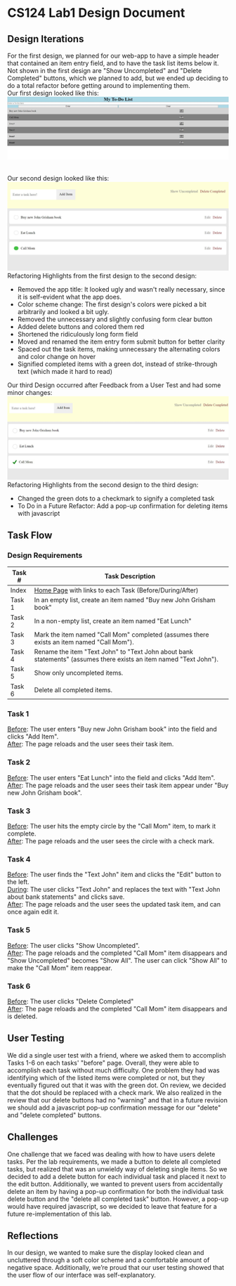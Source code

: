# CS124 Lab1 Design Document

## Design Iterations
For the first design, we planned for our web-app to have a simple header 
that contained an item entry field, and to have the task list items below it. 
Not shown in the first design are "Show Uncompleted" and "Delete Completed" buttons,
which we planned to add, but we ended up deciding to do a total refactor before getting
around to implementing them.
<br/>Our first design looked like this: 
![First Task List Design](/screenshots/First-Design.JPG)

<br/>Our second design looked like this:
![Second Task List Design](/screenshots/Second-Design.JPG)
<br/>Refactoring Highlights from the first design to the second design:
* Removed the app title: It looked ugly and wasn't really necessary, since it is self-evident what the app does.
* Color scheme change: The first design's colors were picked a bit arbitrarily and looked a bit ugly.
* Removed the unnecessary and slightly confusing form clear button
* Added delete buttons and colored them red
* Shortened the ridiculously long form field
* Moved and renamed the item entry form submit button for better clarity
* Spaced out the task items, making unnecessary the alternating colors and color change on hover
* Signified completed items with a green dot, instead of strike-through text (which made it hard to read)

Our third Design occurred after Feedback from a User Test and had some minor changes:
![Third Task List Design](/screenshots/Third-Design.JPG)
<br/>Refactoring Highlights from the second design to the third design:
* Changed the green dots to a checkmark to signify a completed task
* To Do in a Future Refactor: Add a pop-up confirmation for deleting items with javascript

## Task Flow
### Design Requirements
Task # | Task Description
------ | ----------------
Index  | [Home Page](https://mcgarvs.github.io/cs124/) with links to each Task (Before/During/After)
Task 1 | In an empty list, create an item named "Buy new John Grisham book"
Task 2 | In a non-empty list, create an item named "Eat Lunch"
Task 3 | Mark the item named "Call Mom" completed (assumes there exists an item named "Call Mom").
Task 4 | Rename the item "Text John" to "Text John about bank statements" (assumes there exists an item named "Text John").
Task 5 | Show only uncompleted items.
Task 6 | Delete all completed items.
### Task 1
[Before](https://mcgarvs.github.io/cs124/Tasks/task_1_before.html): 
The user enters "Buy new John Grisham book" into the field and clicks "Add Item".
<br/>[After](https://mcgarvs.github.io/cs124/Tasks/task_1_after.html): 
The page reloads and the user sees their task item.
### Task 2
[Before](https://mcgarvs.github.io/cs124/Tasks/task_2_before.html): 
The user enters "Eat Lunch" into the field and clicks "Add Item".
<br/>[After](https://mcgarvs.github.io/cs124/Tasks/task_2_after.html): 
The page reloads and the user sees their task item appear under "Buy new John Grisham book".
### Task 3
[Before](https://mcgarvs.github.io/cs124/Tasks/task_3_before.html): 
The user hits the empty circle by the "Call Mom" item, to mark it complete.
<br/>[After](https://mcgarvs.github.io/cs124/Tasks/task_3_after.html): 
The page reloads and the user sees the circle with a check mark.
### Task 4
[Before](https://mcgarvs.github.io/cs124/Tasks/task_4_before.html): 
The user finds the "Text John" item and clicks the "Edit" button to the left.
<br/>[During](https://mcgarvs.github.io/cs124/Tasks/task_4_during.html): 
The user clicks "Text John" and replaces the text with "Text John about bank statements" and clicks save.
<br/>[After](https://mcgarvs.github.io/cs124/Tasks/task_4_after.html): 
The page reloads and the user sees the updated task item, and can once again edit it.
### Task 5
[Before](https://mcgarvs.github.io/cs124/Tasks/task_5_before.html): 
The user clicks "Show Uncompleted".
<br/>[After](https://mcgarvs.github.io/cs124/Tasks/task_5_after.html): 
The page reloads and the completed "Call Mom" item disappears and "Show Uncompleted" becomes "Show All". 
The user can click "Show All" to make the "Call Mom" item reappear.
### Task 6
[Before](https://mcgarvs.github.io/cs124/Tasks/task_6_before.html): 
The user clicks "Delete Completed"
<br/>[After](https://mcgarvs.github.io/cs124/Tasks/task_6_after.html): 
The page reloads and the completed "Call Mom" item disappears and is deleted.
## User Testing
We did a single user test with a friend, where we asked them to accomplish Tasks 1-6 
on each tasks' "before" page. 
Overall, they were able to accomplish each task without much difficulty. 
One problem they had was identifying
which of the listed items were completed or not, but they eventually figured out that it was with the green dot. 
On review, we decided that the dot should be replaced with a check mark. 
We also realized in the review that our delete buttons had no "warning" and that in a future revision
we should add a javascript pop-up confirmation message for our "delete" and "delete completed" buttons.
## Challenges
One challenge that we faced was dealing with how to have users
delete tasks. Per the lab requirements, we made a button to
delete all completed tasks, but realized that was an unwieldy 
way of deleting single items. So we decided to add a delete button 
for each individual task and placed it next to the edit button. 
Additionally, we wanted to prevent users from accidentally
delete an item by having a pop-up confirmation for both the 
individual task delete button and the "delete all completed 
task" button. However, a pop-up would have required javascript, 
so we decided to leave that feature for a future re-implementation 
of this lab.

## Reflections
In our design, we wanted to make sure the display looked clean and 
uncluttered through a soft color scheme and a comfortable amount of 
negative space. Additionally, we’re proud that our user testing showed 
that the user flow of our interface was self-explanatory.